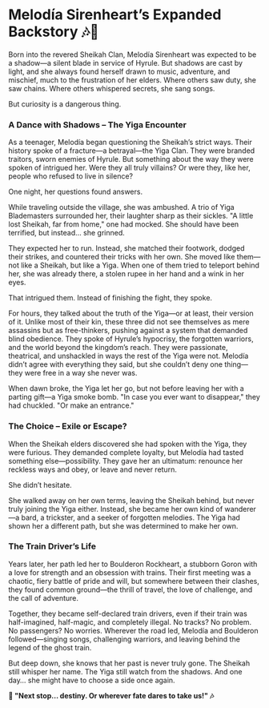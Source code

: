 # Melodía Sirenheart’s Expanded Backstory 🎶🚂
Born into the revered Sheikah Clan, Melodía Sirenheart was expected to be a shadow—a silent blade in service of Hyrule. But shadows are cast by light, and she always found herself drawn to music, adventure, and mischief, much to the frustration of her elders. Where others saw duty, she saw chains. Where others whispered secrets, she sang songs.

But curiosity is a dangerous thing.

### A Dance with Shadows – The Yiga Encounter

As a teenager, Melodía began questioning the Sheikah’s strict ways. Their history spoke of a fracture—a betrayal—the Yiga Clan. They were branded traitors, sworn enemies of Hyrule. But something about the way they were spoken of intrigued her. Were they all truly villains? Or were they, like her, people who refused to live in silence?

One night, her questions found answers.

While traveling outside the village, she was ambushed. A trio of Yiga Blademasters surrounded her, their laughter sharp as their sickles. "A little lost Sheikah, far from home," one had mocked. She should have been terrified, but instead… she grinned.

They expected her to run. Instead, she matched their footwork, dodged their strikes, and countered their tricks with her own. She moved like them—not like a Sheikah, but like a Yiga. When one of them tried to teleport behind her, she was already there, a stolen rupee in her hand and a wink in her eyes.

That intrigued them. Instead of finishing the fight, they spoke.

For hours, they talked about the truth of the Yiga—or at least, their version of it. Unlike most of their kin, these three did not see themselves as mere assassins but as free-thinkers, pushing against a system that demanded blind obedience. They spoke of Hyrule’s hypocrisy, the forgotten warriors, and the world beyond the kingdom’s reach. They were passionate, theatrical, and unshackled in ways the rest of the Yiga were not. Melodía didn’t agree with everything they said, but she couldn’t deny one thing—they were free in a way she never was.

When dawn broke, the Yiga let her go, but not before leaving her with a parting gift—a Yiga smoke bomb. "In case you ever want to disappear," they had chuckled. "Or make an entrance."

### The Choice – Exile or Escape?

When the Sheikah elders discovered she had spoken with the Yiga, they were furious. They demanded complete loyalty, but Melodía had tasted something else—possibility. They gave her an ultimatum: renounce her reckless ways and obey, or leave and never return.

She didn’t hesitate.

She walked away on her own terms, leaving the Sheikah behind, but never truly joining the Yiga either. Instead, she became her own kind of wanderer—a bard, a trickster, and a seeker of forgotten melodies. The Yiga had shown her a different path, but she was determined to make her own.

### The Train Driver’s Life

Years later, her path led her to Boulderon Rockheart, a stubborn Goron with a love for strength and an obsession with trains. Their first meeting was a chaotic, fiery battle of pride and will, but somewhere between their clashes, they found common ground—the thrill of travel, the love of challenge, and the call of adventure.

Together, they became self-declared train drivers, even if their train was half-imagined, half-magic, and completely illegal. No tracks? No problem. No passengers? No worries. Wherever the road led, Melodía and Boulderon followed—singing songs, challenging warriors, and leaving behind the legend of the ghost train.

But deep down, she knows that her past is never truly gone. The Sheikah still whisper her name. The Yiga still watch from the shadows. And one day… she might have to choose a side once again.

**🚂 "Next stop… destiny. Or wherever fate dares to take us!" 🎶**
